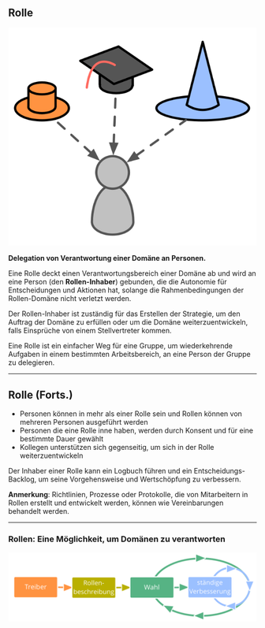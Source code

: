 ## Rolle

![right,fit](img/illustrations/roles.png)

**Delegation von Verantwortung einer Domäne an Personen.**

Eine Rolle deckt einen Verantwortungsbereich einer Domäne ab und wird an eine Person (den **Rollen-Inhaber**) gebunden, die die Autonomie für Entscheidungen und Aktionen hat, solange die Rahmenbedingungen der Rollen-Domäne nicht verletzt werden.

Der Rollen-Inhaber ist zuständig für das Erstellen der Strategie, um den Auftrag der Domäne zu erfüllen oder um die Domäne weiterzuentwickeln, falls Einsprüche von einem Stellvertreter kommen.

Eine Rolle ist ein einfacher Weg für eine Gruppe, um wiederkehrende Aufgaben in einem bestimmten Arbeitsbereich, an eine Person der Gruppe zu delegieren.

* * *

## Rolle (Forts.)

- Personen können in mehr als einer Rolle sein und Rollen können von mehreren Personen ausgeführt werden
- Personen die eine Rolle inne haben, werden durch Konsent und für eine bestimmte Dauer gewählt
- Kollegen unterstützen sich gegenseitig, um sich in der Rolle weiterzuentwickeln

Der Inhaber einer Rolle kann ein Logbuch führen und ein Entscheidungs-Backlog, um seine Vorgehensweise und Wertschöpfung zu verbessern.

**Anmerkung**: Richtlinien, Prozesse oder Protokolle, die von Mitarbeitern in Rollen erstellt und entwickelt werden, können wie Vereinbarungen behandelt werden.

* * *

### Rollen: Eine Möglichkeit, um Domänen zu verantworten

![inline,fit](img/evolution/driver-role-selection-development.png)